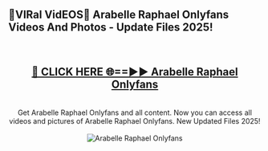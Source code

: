 <h2>🔴VIRal VidEOS🔴 Arabelle Raphael Onlyfans Videos And Photos - Update Files 2025!</h2>
<br>
<div align="center">
<h2><a href="https://virallinks.top/odZfE0" rel="nofollow">🔴 CLICK HERE 🌐==►► Arabelle Raphael Onlyfans</a></h2>
<br>
Get Arabelle Raphael Onlyfans and all content. Now you can access all videos and pictures of Arabelle Raphael Onlyfans. New Updated Files 2025!
<br>
<br>
<a href="https://virallinks.top/odZfE0" rel="nofollow" data-target="animated-image.originalLink"><img src="https://i.imgur.com/dJHk4Zq.gif)" alt="Arabelle Raphael Onlyfans" style="max-width: 100%; display: inline-block;" data-target="animated-image.originalImage"></a>
</div>
<br>
